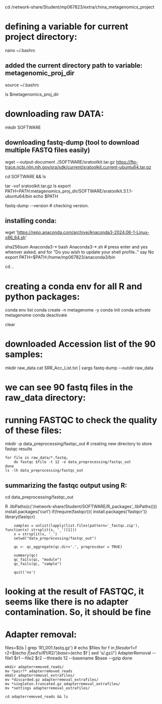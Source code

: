 cd /network-share/Student/mp067823/extra/china_metagenomics_project

# defining a variable for current project directory:
nano ~/.bashrc
## added the current directory path to variable: metagenomic_proj_dir

source ~/.bashrc

ls $metagenomics_proj_dir


# downloading raw DATA:

mkdir SOFTWARE

## downloading fastq-dump (tool to download multiple FASTQ files easily)

wget --output-document ./SOFTWARE/sratoolkit.tar.gz https://ftp-trace.ncbi.nlm.nih.gov/sra/sdk/current/sratoolkit.current-ubuntu64.tar.gz

cd SOFTWARE && ls

tar -vxf sratoolkit.tar.gz
ls 
export PATH=$PATH:$metagenomics_proj_dir/SOFTWARE/sratoolkit.3.1.1-ubuntu64/bin
echo $PATH

fastq-dump --version  # checking version.

## installing conda:

wget 'https://repo.anaconda.com/archive/Anaconda3-2024.06-1-Linux-x86_64.sh'

sha256sum Anaconda3-*
bash Anaconda3-*.sh # press enter and yes whenver asked, and for "Do you wish to update your shell profile.." say No
export PATH=$PATH:/home/mp067823/anaconda3/bin

cd ..

# creating a conda env for all R and python packages:
conda env list
conda create -n metagenome -y
conda init
conda activate metagenome
conda deactivate

clear


# downloaded Accession list of the 90 samples:
mkdir raw_data
cat SRR_Acc_List.txt | xargs fastq-dump --outdir raw_data

# we can see 90 fastq files in the raw_data directory:

# running FASTQC to check the quality of these files:

 mkdir -p data_preprocessing/fastqc_out # creating new directory to store fastqc results

    for file in raw_data/*.fastq;
	    do fastqc $file -t 12 -o data_preprocessing/fastqc_out
    done
    ls -lh data_preprocessing/fastqc_out

## summarizing the fastqc output using R:

cd data_preprocessing/fastqc_out


R
    .libPaths(c('/network-share/Student/SOFTWARE/R_packages',.libPaths()))
    install.packages('curl')
        if(!require(fastqcr)){ install.packages('fastqcr')}
        library(fastqcr)

        samples = unlist(lapply(list.files(pattern='_fastqc.zip'), function(x) strsplit(x, '_')[1]))
        x = strsplit(x, '_')
        setwd("data_preprocessing/fastqc_out")

        qc <- qc_aggregate(qc.dir='.', progressbar = TRUE)
    
        summary(qc)
        qc_fails(qc, "module")
        qc_fails(qc, "sample")

        quit('no')

# looking at the result of FASTQC, it seems like there is no adapter contamination. So, it should be fine




# Adapter removal:
files=$(ls | grep 'R1_001.fastq.gz')
    #    echo $files
    for f in $files
    do 
        r1=$f
        r2=$(echo $f | sed 's/R1/R2/')
        base=$(echo $f | sed 's/.gz//')
        AdapterRemoval --file1 $r1 --file2 $r2 --threads 12 --basename $base --gzip
    done

    mkdir adapterremoved_reads/
    mv *pair?* adapterremoved_reads
    mkdir adapterremoval_extrafiles/
    mv *discarded.gz adapterremoval_extrafiles/
    mv *singleton.truncated.gz adapterremoval_extrafiles/
    mv *settings adapterremoval_extrafiles/

    cd adapterremoved_reads && ls


